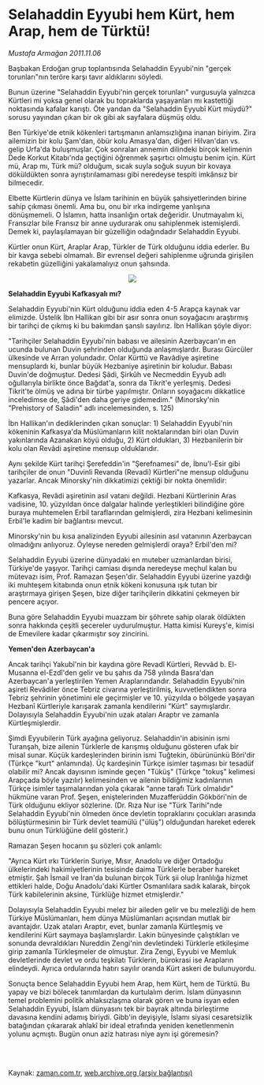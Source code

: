 # Selahaddin Eyyubi hem Kürt, hem Arap, hem de Türktü!

*Mustafa Armağan 2011.11.06*

<td class="columnist-detail">
<p>Başbakan Erdoğan grup toplantısında Selahaddin Eyyubi'nin "gerçek torunları"nın teröre karşı tavır aldıklarını söyledi.</p>
<p>
<div id="haberMetinDiv">
<p> Bunun üzerine "Selahaddin Eyyubi'nin gerçek torunları" vurgusuyla yalnızca Kürtleri mi yoksa genel olarak bu topraklarda yaşayanları mı kastettiği noktasında kafalar karıştı. Öte yandan da "Selahaddin Eyyubî Kürt müydü?" sorusu yayından çıkan bir ok gibi ak sayfalara düşmüş oldu.
<p>Ben Türkiye'de etnik kökenleri tartışmanın anlamsızlığına inanan biriyim. Zira ailemizin bir kolu Şam'dan, öbür kolu Amasya'dan, diğeri Hilvan'dan vs. gelip Urfa'da buluşmuşlar. Çok sonraları annemin dilindeki birçok kelimenin Dede Korkut Kitabı'nda geçtiğini öğrenmek şaşırtıcı olmuştu benim için. Kürt mü, Arap mı, Türk mü? olduğum, sıcak suyla soğuk suyun bir kovaya döküldükten sonra ayrıştırılamaması gibi neredeyse tespiti imkânsız bir bilmecedir.
<p>Elbette Kürtlerin dünya ve İslam tarihinin en büyük şahsiyetlerinden birine sahip çıkması önemli. Ama bu, onu bir ırka indirgeme yanlışına dönüşmemeli. O İslamın, hatta insanlığın ortak değeridir. Unutmayalım ki, Fransızlar bile Fransız bir anne uydurarak onu sahiplenmek istemişlerdi. Demek ki, paylaşılamayan bir güzelliğin odağındadır Selahaddin Eyyubi.
<p>Kürtler onun Kürt, Araplar Arap, Türkler de Türk olduğunu iddia ederler. Bu bir kavga sebebi olmamalı. Bir evrensel değeri sahiplenme uğrunda girişilen rekabetin güzelliğini yakalamalıyız onun şahsında.
<p><p align="center"><img src="http://web.archive.org/web/20120110060110im_/http://medya.zaman.com.tr/2011/11/06/armagan01.jpg"/>
<p><b>Selahaddin Eyyubi Kafkasyalı mı?</b>
<p>Selahaddin Eyyubi'nin Kürt olduğunu iddia eden 4-5 Arapça kaynak var elimizde. Üstelik İbn Hallikan gibi bir asır sonra onun soyağacını araştırmış bir tarihçi de çıkmış ki bu bakımdan şanslı sayılırız. İbn Hallikan şöyle diyor:
<p>"Tarihçiler Selahaddin Eyyubi'nin babası ve ailesinin Azerbaycan'ın en ucunda bulunan Duvin şehrinden olduğunda anlaşmışlardır. Burası Gürcüler ülkesinde ve Arran yolundadır. Onlar Kürttü ve Ravâdiye aşiretine mensuplardı ki, bunlar büyük Hezbaniye aşiretinin bir koludur. Babası Duvin'de doğmuştur. Dedesi Şâdi, Şirkûh ve Necmeddin Eyyub adlı oğullarıyla birlikte önce Bağdat'a, sonra da Tikrit'e yerleşmiş. Dedesi Tikrit'te ölmüş ve adına bir türbe yapılmıştır. Onların soyağacını dikkatlice inceledimse de, Şâdi'den daha geriye gidemedim." (Minorsky'nin "Prehistory of Saladin" adlı incelemesinden, s. 125)
<p>İbn Hallikan'ın dediklerinden çıkan sonuçlar: 1) Selahaddin Eyyubi'nin kökeninin Kafkasya'da Müslümanların kilit noktalarından biri olan Duvin yakınlarında Azanakan köyü olduğu, 2) Kürt oldukları, 3) Hezbanilerin bir kolu olan Revâdi aşiretine mensup olduklarıdır.
<p>Aynı şekilde Kürt tarihçi Şerefeddin'in "Şerefnamesi" de, İbnu'l-Esir gibi tarihçiler de onun "Duvinli Revanda (Revadi) Kürtleri"ne mensup olduğunu yazarlar. Ancak Minorsky'nin dikkatimizi çektiği bir nokta önemlidir:
<p>Kafkasya, Revâdi aşiretinin asıl vatanı değildi. Hezbani Kürtlerinin Aras vadisine, 10. yüzyıldan önce dalgalar halinde yerleştikleri bilindiğine göre buraya muhtemelen Erbil taraflarından gelmişlerdi, zira Hezbani kelimesinin Erbil'le kadim bir bağlantısı mevcut.
<p>Minorsky'nin bu kısa analizinden Eyyubi ailesinin asıl vatanının Azerbaycan olmadığını anlıyoruz. Öyleyse nereden gelmişlerdi oraya? Erbil'den mi?
<p>Selahaddin Eyyubi üzerine dünyadaki en muteber uzmanlardan birisi, Türkiye'de yaşıyor. Tarihçi camiası dışında neredeyse meçhul kalan bu mütevazı isim, Prof. Ramazan Şeşen'dir. Selahaddin Eyyubi üzerine yazdığı iki muhteşem kitabında onun etnik kökeni konusuna ışık tutan bir araştırmaya girişen Şeşen, bize diğer tarihçilerin dikkatini çekmeyen bir pencere açıyor.
<p>Buna göre Selahaddin Eyyubi muazzam bir şöhrete sahip olarak öldükten sonra hakkında çeşitli şecereler uydurulmuştur. Hatta kimisi Kureyş'e, kimisi de Emevilere kadar çıkarmıştır soy zincirini.
<p><b>Yemen'den Azerbaycan'a</b>
<p>Ancak tarihçi Yakubî'nin bir kaydına göre Revadî Kürtleri, Revvâd b. El-Musanna el-Ezdî'den gelir ve bu şahıs da 758 yılında Basra'dan Azerbaycan'a yerleştirilen Yemen Araplarındandır. Selahaddin Eyyubi'nin aşireti Revâdiler önce Tebriz civarına yerleştirilmiş, kuvvetlendikten sonra Tebriz şehrinin yönetimini ele geçirmişler ve 10. yüzyılda o bölgede yaşayan Hezbanî Kürtleriyle karışarak zamanla kendilerini "Kürt" saymışlardır. Dolayısıyla Selahaddin Eyyubi'nin uzak ataları Araptır ve zamanla Kürtleşmişlerdir.
<p>Şimdi Eyyubilerin Türk ayağına geliyoruz. Selahaddin'in abisinin ismi Turanşah, bize ailenin Türklerle de karışmış olduğunu gösteren ufak bir misal sunar. Küçük kardeşlerinden birinin ismi Tuğtekin, öbürününkü Böri'dir (Türkçe "kurt" anlamında). Üç kardeşinin Türkçe isimler taşıması bir tesadüf olabilir mi? Ancak dayısının isminde geçen "Tüküş" (Türkçe "tokuş" kelimesi Arapçada böyle yazılır) kelimesinden ve ailenin bildiğimiz kadınlarının Türkçe isimler taşımalarından yola çıkarak "anne tarafı Türk olmalıdır" hükmüne varan Prof. Şeşen, eniştelerinden Muzafferüddin Gökböri'nin de Türk olduğunu ekliyor sözlerine. (Dr. Rıza Nur ise "Türk Tarihi"nde Selahaddin Eyyubi'nin ölmeden önce devletin topraklarını çocukları arasında bölüştürmesinin bir Türk devlet teamülü ("ülüş") olduğundan hareket ederek bunu onun Türklüğüne delil gösterir.) 
<p>Ramazan Şeşen hocanın şu sözleri çok anlamlı:
<p>"Ayrıca Kürt ırkı Türklerin Suriye, Mısır, Anadolu ve diğer Ortadoğu ülkelerindeki hakimiyetlerinin tesisinde daima Türklerle beraber hareket etmiştir. Şah İsmail ve İran'da bulunan birçok Türk şii olup İranlılığa hizmet ettikleri halde, Doğu Anadolu'daki Kürtler Osmanlılara sadık kalarak, birçok Türk kabilelerinin aksine, Türklüğe hizmet etmişlerdir."
<p>Dolayısıyla Selahaddin Eyyubi melez bir aileden gelir ve bu melezliği de hem Türkiye Müslümanları, hem dünya Müslümanları açısından mutlak bir avantajdır. Uzak ataları Araptır, evet, bunlar zamanla Kürtleşmiş ve kendilerini Kürt saymaya başlamışlardır. Lakin bünyesinde çalıştıkları ve sonunda devraldıkları Nureddin Zengi'nin devletindeki Türklerle etkileşime girip zamanla Türkleşmeler de olmuştur. Zira Zengi, Eyyubi ve Memluk devletlerinde devlet ve ordu teşkilatı Türklerin, bürokrasi ise Arapların elindeydi. Ayrıca ordularında hatırı sayılır oranda Kürt askeri de bulunuyordu.
<p>Sonuçta bence Selahaddin Eyyubi hem Arap, hem Kürt, hem de Türktü. Bu yapay ve bizi bölecek tanımlardan da kurtulalım derim. İslam dünyasının temel problemini politik ahlaksızlaşma olarak gören ve buna isyan eden Selahaddin Eyyubi, İslam dünyasını tek bir bayrak altında birleştirme davasına kendini adamış biriydi. Gibb'in deyişiyle, İslamı siyasi cesaretsizlik batağından çıkararak ahlakî bir ideal etrafında yeniden kenetlenmenin yolunu açmıştı. Bugün onun aziz hatırası niye aynı işi göremesin? </p></p></p></p></p></p></p></p></p></p></p></p></p></p></p></p></p></p></p></p></p></p></div>
</p>


<p><br>
		 </br></p></td>

Kaynak: [zaman.com.tr](http://zaman.com.tr/yazar.do?yazino=1198979), [web.archive.org (arşiv bağlantısı)](http://web.archive.org/web/20120110060110/http://www.zaman.com.tr:80/yazar.do?yazino=1198979)
